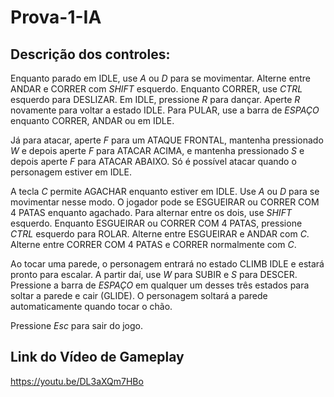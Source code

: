# Prova-1-IA


## Descrição dos controles:

Enquanto parado em IDLE, use *A* ou *D* para se movimentar. Alterne entre ANDAR e CORRER com *SHIFT* esquerdo. 
Enquanto CORRER, use *CTRL* esquerdo para DESLIZAR.
Em IDLE, pressione *R* para dançar. Aperte *R* novamente para voltar a estado IDLE.
Para PULAR, use a barra de *ESPAÇO* enquanto CORRER, ANDAR ou em IDLE.

Já para atacar, aperte *F* para um ATAQUE FRONTAL, mantenha pressionado *W* e depois aperte *F* para ATACAR ACIMA, e mantenha pressionado *S* e depois aperte *F* para ATACAR ABAIXO. Só é possível atacar quando o personagem estiver em IDLE.

A tecla *C* permite AGACHAR enquanto estiver em IDLE. Use *A* ou *D* para se movimentar nesse modo. O jogador pode se ESGUEIRAR ou CORRER COM 4 PATAS enquanto agachado. Para alternar entre os dois, use *SHIFT* esquerdo.
Enquanto ESGUEIRAR ou CORRER COM 4 PATAS, pressione *CTRL* esquerdo para ROLAR.
Alterne entre ESGUEIRAR e ANDAR com *C*.
Alterne entre CORRER COM 4 PATAS e CORRER normalmente com *C*.

Ao tocar uma parede, o personagem entrará no estado CLIMB IDLE e estará pronto para escalar. A partir daí, use *W* para SUBIR e *S* para DESCER. Pressione a barra de *ESPAÇO* em qualquer um desses três estados para soltar a parede e cair (GLIDE). O personagem soltará a parede automaticamente quando tocar o chão.

Pressione *Esc* para sair do jogo.


## Link do Vídeo de Gameplay

https://youtu.be/DL3aXQm7HBo
